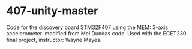 # 407-unity-master
 Code for the discovery board STM32F407 using the MEM: 3-axis accelerometer. modified from Mel Dundas code.
 Used with the ECET230 final project, instructor: Wayne Mayes.
